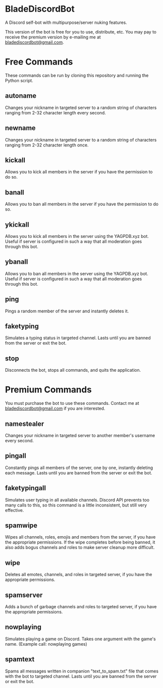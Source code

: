 # BladeDiscordBot
A Discord self-bot with multipurpose/server nuking features.

This version of the bot is free for you to use, distribute, etc. You may pay to receive the premium version by e-mailing me at bladediscordbot@gmail.com. 

# Free Commands
These commands can be run by cloning this repository and running the Python script.

## autoname
Changes your nickname in targeted server to a random string of characters ranging from 2-32 character length every second.
## newname
Changes your nickname in targeted server to a random string of characters ranging from 2-32 character length once.
## kickall
Allows you to kick all members in the server if you have the permission to do so.
## banall
Allows you to ban all members in the server if you have the permission to do so.
## ykickall
Allows you to kick all members in the server using the YAGPDB.xyz bot. Useful if server is configured in such a way that all moderation goes through this bot.
## ybanall
Allows you to ban all members in the server using the YAGPDB.xyz bot. Useful if server is configured in such a way that all moderation goes through this bot.
## ping
Pings a random member of the server and instantly deletes it.
## faketyping
Simulates a typing status in targeted channel. Lasts until you are banned from the server or exit the bot.
## stop
Disconnects the bot, stops all commands, and quits the application.

# Premium Commands
You must purchase the bot to use these commands. Contact me at bladediscordbot@gmail.com if you are interested.

## namestealer
Changes your nickname in targeted server to another member's username every second.

## pingall
Constantly pings all members of the server, one by one, instantly deleting each message. Lasts until you are banned from the server or exit the bot.

## faketypingall
Simulates user typing in all available channels. Discord API prevents too many calls to this, so this command is a little inconsistent, but still very effective.

## spamwipe
Wipes all channels, roles, emojis and members from the server, if you have the appropriate permissions. If the wipe completes before being banned, it also adds bogus channels and roles to make server cleanup more difficult.

## wipe
Deletes all emotes, channels, and roles in targeted server, if you have the appropriate permissions.

## spamserver
Adds a bunch of garbage channels and roles to targeted server, if you have the appropriate permissions.

## nowplaying
Simulates playing a game on Discord. Takes one argument with the game's name. (Example call: nowplaying games)

## spamtext
Spams all messages written in companion "text_to_spam.txt" file that comes with the bot to targeted channel. Lasts until you are banned from the server or exit the bot.
